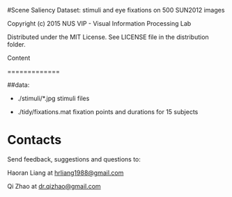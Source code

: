 #Scene Saliency Dataset: stimuli and eye fixations on 500 SUN2012 images

Copyright (c) 2015 NUS VIP - Visual Information Processing Lab


Distributed under the MIT License. See LICENSE file in the distribution folder.





Content

=============

##data:



- ./stimuli/*.jpg        stimuli files

- ./tidy/fixations.mat    fixation points and durations for 15 subjects


Contacts
============



Send feedback, suggestions and questions to:

Haoran Liang at <hrliang1988@gmail.com>

Qi Zhao at <dr.qizhao@gmail.com>
